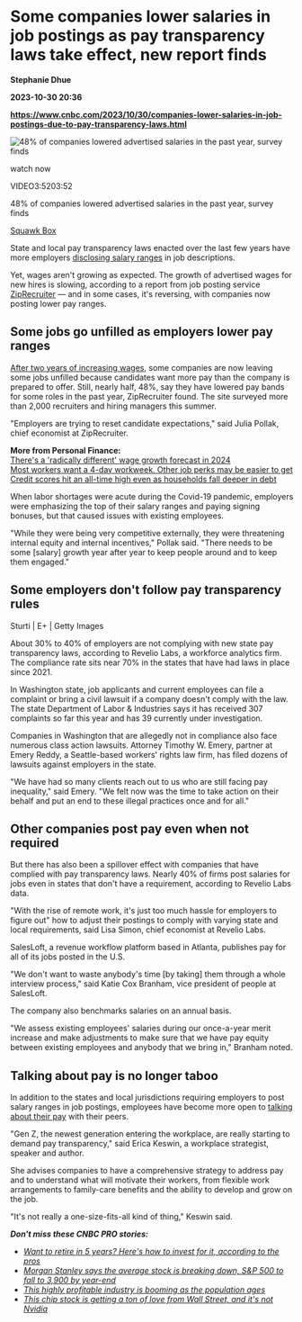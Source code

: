 # Some companies lower salaries in job postings as pay transparency laws take effect, new report finds
**Stephanie Dhue**

**2023-10-30 20:36**

**https://www.cnbc.com/2023/10/30/companies-lower-salaries-in-job-postings-due-to-pay-transparency-laws.html**

![48% of companies lowered advertised salaries in the past year, survey finds](https://image.cnbcfm.com/api/v1/image/107325291-16986664501698666447-31810609519-1080pnbcnews.jpg?v=1698666449&w=750&h=422&vtcrop=y)

watch now

VIDEO3:5203:52

48% of companies lowered advertised salaries in the past year, survey finds

[Squawk Box](https://www.cnbc.com/squawk-box-us/)

State and local pay transparency laws enacted over the last few years have more employers [disclosing salary ranges](https://www.cnbc.com/2023/09/18/why-pay-transparency-is-on-the-rise-for-jobseekers.html) in job descriptions.

Yet, wages aren't growing as expected. The growth of advertised wages for new hires is slowing, according to a report from job posting service [ZipRecruiter](https://www.ziprecruiter.com/blog/pay-trends-report/) — and in some cases, it's reversing, with companies now posting lower pay ranges.

Some jobs go unfilled as employers lower pay ranges
---------------------------------------------------

[After two years of increasing wages](https://www.cnbc.com/2023/09/07/wage-growth-vs-inflation-heres-when-workers-may-catch-up.html), some companies are now leaving some jobs unfilled because candidates want more pay than the company is prepared to offer. Still, nearly half, 48%, say they have lowered pay bands for some roles in the past year, ZipRecruiter found. The site surveyed more than 2,000 recruiters and hiring managers this summer.

"Employers are trying to reset candidate expectations," said Julia Pollak, chief economist at ZipRecruiter.

**More from Personal Finance:**  
[There's a 'radically different' wage growth forecast in 2024](https://www.cnbc.com/2023/10/30/what-radically-different-wage-growth-forecast-for-2024-means-for-you.html)  
[Most workers want a 4-day workweek. Other job perks may be easier to get](https://www.cnbc.com/2023/10/27/most-workers-want-4-day-workweeks-these-job-perks-may-be-easier-to-get.html)  
[Credit scores hit an all-time high even as households fall deeper in debt](https://www.cnbc.com/2023/10/30/credit-scores-hit-an-all-time-high-despite-rising-debt.html)

When labor shortages were acute during the Covid-19 pandemic, employers were emphasizing the top of their salary ranges and paying signing bonuses, but that caused issues with existing employees.

"While they were being very competitive externally, they were threatening internal equity and internal incentives," Pollak said. "There needs to be some \[salary\] growth year after year to keep people around and to keep them engaged."

Some employers don't follow pay transparency rules
--------------------------------------------------

Sturti | E+ | Getty Images

About 30% to 40% of employers are not complying with new state pay transparency laws, according to Revelio Labs, a workforce analytics firm. The compliance rate sits near 70% in the states that have had laws in place since 2021.

In Washington state, job applicants and current employees can file a complaint or bring a civil lawsuit if a company doesn't comply with the law. The state Department of Labor & Industries says it has received 307 complaints so far this year and has 39 currently under investigation.

Companies in Washington that are allegedly not in compliance also face numerous class action lawsuits. Attorney Timothy W. Emery, partner at Emery Reddy, a Seattle-based workers' rights law firm, has filed dozens of lawsuits against employers in the state.

"We have had so many clients reach out to us who are still facing pay inequality," said Emery. "We felt now was the time to take action on their behalf and put an end to these illegal practices once and for all."

Other companies post pay even when not required
-----------------------------------------------

But there has also been a spillover effect with companies that have complied with pay transparency laws. Nearly 40% of firms post salaries for jobs even in states that don't have a requirement, according to Revelio Labs data.

"With the rise of remote work, it's just too much hassle for employers to figure out" how to adjust their postings to comply with varying state and local requirements, said Lisa Simon, chief economist at Revelio Labs.

SalesLoft, a revenue workflow platform based in Atlanta, publishes pay for all of its jobs posted in the U.S.

"We don't want to waste anybody's time \[by taking\] them through a whole interview process," said Katie Cox Branham, vice president of people at SalesLoft.

The company also benchmarks salaries on an annual basis.

"We assess existing employees' salaries during our once-a-year merit increase and make adjustments to make sure that we have pay equity between existing employees and anybody that we bring in," Branham noted.

Talking about pay is no longer taboo
------------------------------------

In addition to the states and local jurisdictions requiring employers to post salary ranges in job postings, employees have become more open to [talking about their pay](https://www.cnbc.com/2023/09/20/what-you-can-learn-from-tiktok-instagram-salary-videos.html) with their peers.

"Gen Z, the newest generation entering the workplace, are really starting to demand pay transparency," said Erica Keswin, a workplace strategist, speaker and author.

She advises companies to have a comprehensive strategy to address pay and to understand what will motivate their workers, from flexible work arrangements to family-care benefits and the ability to develop and grow on the job.

"It's not really a one-size-fits-all kind of thing," Keswin said.  
  
_**Don't miss these CNBC PRO stories:**_

*   [_Want to retire in 5 years? Here's how to invest for it, according to the pros_](https://www.cnbc.com/2023/10/16/want-to-retire-in-5-years-heres-how-to-invest-for-it-according-to-the-pros.html)
*   [_Morgan Stanley says the average stock is breaking down, S&P 500 to fall to 3,900 by year-end_](https://www.cnbc.com/2023/10/16/morgan-stanley-says-the-average-stock-is-breaking-down-sp-500-to-fall-to-3900-by-year-end-.html)
*   [_This highly profitable industry is booming as the population ages_](https://www.cnbc.com/2023/10/15/this-highly-profitable-industry-is-booming-as-the-population-ages.html)
*   [_This chip stock is getting a ton of love from Wall Street, and it's not Nvidia_](https://www.cnbc.com/2023/10/20/the-chip-stock-is-getting-a-ton-of-love-from-wall-street-and-its-not-nvidia.html)